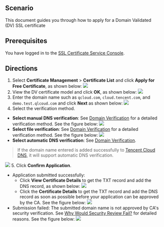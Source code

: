## Scenario
This document guides you through how to apply for a Domain Validated (DV) SSL certificate

## Prerequisites
You have logged in to the [SSL Certificate Service Console](https://console.cloud.tencent.com/ssl).
## Directions
1. Select **Certificate Management** > **Certificate List** and click **Apply for Free Certificate**, as shown below:
![](https://main.qcloudimg.com/raw/572bc41637c8b18c5dc4d3b29936e2f9.png)
2. View the DV certificate model and click **OK**, as shown below:
![](https://main.qcloudimg.com/raw/4144c240fd4d6969e5f11ffad4dc5a99.png)
3. Enter the domain name such as `qcloud.com`, `cloud.tencent.com`, and `demo.test.qlcoud.com` and click **Next** as shown below:
![](https://main.qcloudimg.com/raw/bd40ea212dbe6610d4cdd94ae3d94d27.png)
4. Select the verification method.
 - **Select manual DNS verification**: See [Domain Verification](https://intl.cloud.tencent.com/document/product/1007/30168) for a detailed verification method. See the figure below:
![](https://main.qcloudimg.com/raw/261b1a550a2dd50be9a793baf17c274d.png)
 - **Select file verification**: See [Domain Verification](https://intl.cloud.tencent.com/document/product/1007/30168) for a detailed verification method. See the figure below:
![](https://main.qcloudimg.com/raw/c3e56f3af785931079bb106c869b83ec.png)
 - **Select automatic DNS verification**: See [Domain Verification](https://intl.cloud.tencent.com/document/product/1007/30168).
 >If the domain name entered is added successfully to [Tencent Cloud DNS](https://console.cloud.tencent.com/cns/domains), it will support automatic DNS verification.
 >
![](https://main.qcloudimg.com/raw/606bb7b1c06164a2002df97a4e97e986.png)
5. Click **Confirm Application**.
 - Application submitted successfully:
    - Click **View Certificate Details** to get the TXT record and add the DNS record, as shown below:
![](https://main.qcloudimg.com/raw/3854690a70bcc3d6124f1f9dc418cb0c.png)
    - Click the **Certificate Details** to get the TXT record and add the DNS record as soon as possible before your application can be approved by the CA. See the figure below:
![](https://main.qcloudimg.com/raw/19f419492193fa0fe85fd0fb271dc3b8.png)
 - Submission failed: The submitted domain name is not approved by CA's security verification. See [Why Would Security Review Fail?](https://intl.cloud.tencent.com/document/product/1007/30183) for detailed reasons. See the figure below:
![](https://mc.qcloudimg.com/static/img/25451d24cf3c717454830a44925642ec/1.png)

